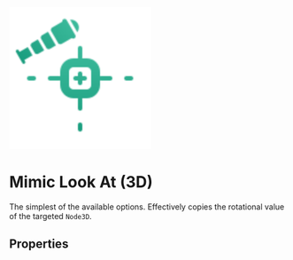 <img src="../assets/look-at-mimic.svg" height="256" width="256"/>

# Mimic Look At (3D)

The simplest of the available options. Effectively copies the rotational value of the targeted `Node3D`.

## Properties
<!--@include: ./parts/look-at-target.md-->